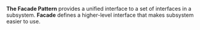 **The Facade Pattern** provides a unified interface to a set of interfaces in a subsystem. **Facade** defines a higher-level interface that makes subsystem easier to use.